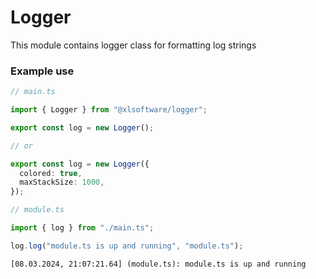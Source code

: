 # Logger

This module contains logger class for formatting log strings

### Example use

```ts
// main.ts

import { Logger } from "@xlsoftware/logger";

export const log = new Logger();

// or

export const log = new Logger({
  colored: true,
  maxStackSize: 1000,
});
```

```ts
// module.ts

import { log } from "./main.ts";

log.log("module.ts is up and running", "module.ts");
```

```
[08.03.2024, 21:07:21.64] (module.ts): module.ts is up and running
```
